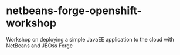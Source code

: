 # netbeans-forge-openshift-workshop
Workshop on deploying a simple JavaEE application to the cloud with NetBeans and JBOss Forge
